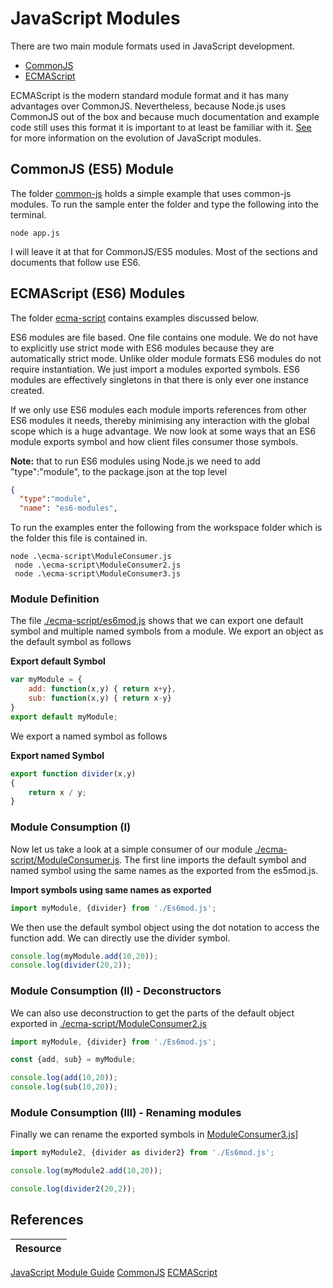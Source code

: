 # JavaScript Modules 
There are two main module formats used in JavaScript development.

 * [CommonJS](https://nodejs.org/api/modules.html#modules-commonjs-modules)
 * [ECMAScript](https://nodejs.org/api/esm.html#modules-ecmascript-modules)

 ECMAScript is the modern standard module format and it has many advantages over CommonJS. Nevertheless, because Node.js uses CommonJS out of the box and because much documentation and example code still uses this format it is important to at least be familiar with it. [See](https://developer.mozilla.org/en-US/docs/Web/JavaScript/Guide/Modules) for more information on the evolution of JavaScript modules. 

 ## CommonJS (ES5) Module
 The folder [common-js](./common-js/) holds a simple example that uses common-js modules. To run the sample enter the folder and type the following into the terminal.

 ```
 node app.js
 ```

 I will leave it at that for CommonJS/ES5 modules. Most of the sections and documents that follow use ES6. 

 ## ECMAScript (ES6) Modules
The folder [ecma-script](./ecma-script/) contains examples discussed below. 

ES6 modules are file based. One file contains one module. We do not have to explicitly use strict mode with ES6 modules because they are automatically strict mode. Unlike older module formats ES6 modules do not require instantiation. We just import a modules exported symbols. ES6 modules are effectively singletons in that there is only ever one instance created.

If we only use ES6 modules each module imports references from other ES6 modules it needs, thereby minimising any interaction with the global scope which is a huge advantage. We now look at some ways that an ES6 module exports symbol and how client files consumer those symbols. 

**Note:** that to run ES6 modules using Node.js we need to
add "type":"module", to the package.json at the top level

``` json
{
  "type":"module",
  "name": "es6-modules",
```

To run the examples enter the following from the workspace folder which is the folder this file is contained in.

```
node .\ecma-script\ModuleConsumer.js
 node .\ecma-script\ModuleConsumer2.js
 node .\ecma-script\ModuleConsumer3.js
```

### Module Definition 
The file [./ecma-script/es6mod.js](./ecma-script/es6mod.js) shows that we can export one default symbol and multiple named symbols from a module. We export an object as the default symbol as follows

**Export default Symbol**
```js
var myModule = {
    add: function(x,y) { return x+y},
    sub: function(x,y) { return x-y}
}
export default myModule;
```

We export a named symbol as follows

**Export named Symbol**
```js
export function divider(x,y) 
{
    return x / y;
}
```

### Module Consumption (I)
Now let us take a look at a simple consumer of our module [./ecma-script/ModuleConsumer.js](./ecma-script/ModuleConsumer.js). The first line imports the default symbol and named symbol using the same names as the exported from the es5mod.js.  

**Import symbols using same names as exported**
``` js
import myModule, {divider} from './Es6mod.js';
```

We then use the default symbol object using the dot notation to access the function add. We can directly use the divider symbol. 

```js
console.log(myModule.add(10,20));
console.log(divider(20,2));
```

### Module Consumption (II) - Deconstructors
We can also use deconstruction to get the parts of the default object exported in [./ecma-script/ModuleConsumer2.js](./ecma-script/ModuleConsumer2.js)

```js
import myModule, {divider} from './Es6mod.js';

const {add, sub} = myModule;

console.log(add(10,20));
console.log(sub(10,20));
```

### Module Consumption (III) - Renaming modules
Finally we can rename the exported symbols in [ModuleConsumer3.js](./ecma-script/ModuleConsumer3.js)]

``` js
import myModule2, {divider as divider2} from './Es6mod.js';

console.log(myModule2.add(10,20));

console.log(divider2(20,2));

```

## References 
|Resource|
:--|
[JavaScript Module Guide](https://developer.mozilla.org/en-US/docs/Web/JavaScript/Guide/Modules)
[CommonJS](https://nodejs.org/api/modules.html#modules-commonjs-modules)
[ECMAScript](https://nodejs.org/api/esm.html#modules-ecmascript-modules)



